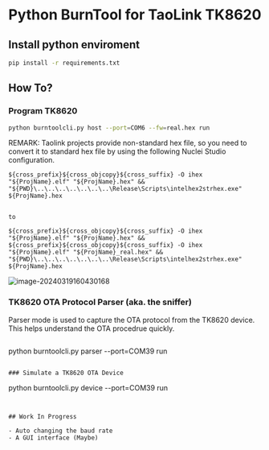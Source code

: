 # Python BurnTool for TaoLink TK8620

## Install python enviroment


```bash
pip install -r requirements.txt
```



## How To?

### Program TK8620

```bash
python burntoolcli.py host --port=COM6 --fw=real.hex run
```

REMARK: Taolink projects provide non-standard hex file, so you need to convert it to standard hex file by using the following Nuclei Studio configuration.

```
${cross_prefix}${cross_objcopy}${cross_suffix} -O ihex "${ProjName}.elf" "${ProjName}.hex" && "${PWD}\..\..\..\..\..\..\..\Release\Scripts\intelhex2strhex.exe" ${ProjName}.hex


to

${cross_prefix}${cross_objcopy}${cross_suffix} -O ihex "${ProjName}.elf" "${ProjName}.hex" && ${cross_prefix}${cross_objcopy}${cross_suffix} -O ihex "${ProjName}.elf" "${ProjName}_real.hex" && "${PWD}\..\..\..\..\..\..\..\Release\Scripts\intelhex2strhex.exe" ${ProjName}.hex
```

![image-20240319160430168](https://img.jiapeng.me/20240319-160431-453.png)

### TK8620 OTA Protocol Parser (aka. the sniffer)

Parser mode is used to capture the OTA protocol from the TK8620 device. This helps understand the OTA procedrue quickly.

```bash
```
python burntoolcli.py parser --port=COM39 run
```

### Simulate a TK8620 OTA Device

```
python burntoolcli.py device --port=COM39 run
```


## Work In Progress

- Auto changing the baud rate
- A GUI interface (Maybe)

